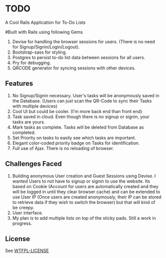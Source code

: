# TODO
A Cool Rails Application for To-Do Lists  

#Built with Rails using following Gems

1. Devise for handling the browser sessions for users.
(There is no need for Signup/Signin/Login/Logout).
2. Bootstrap-sass for styling.
3. Postgres to persist to-do list data between sessions for all users.
4. Pry for debugging.
5. QRCODE generator for syncing sessions with other devices.

## Features

1. No Signup/Signin necessary. User's tasks will be anonymously saved in the Database.
(Users can just scan the QR-Code to sync their Tasks with multiple devices)
2. Cool UI but could be cooler.
(I'm more back end than front end)
3. Task saved in cloud. Even though there is no signup or signin, your tasks are yours.
4. Mark tasks as complete. Tasks will be deleted from Database as completed.
5. Set Priority on tasks to easily see which tasks are important.
6. Elegant color-coded priority badge on Tasks for identification.
7. Full use of Ajax. There is no reloading of browser.


## Challenges Faced

1. Building anonymous User creation and Guest Sessions using Devise. I wanted Users to not have to signup or signin to use the website. Its based on Cookie (Account for users are automatically created and they will be logged in until they clear browser cache) and can be extended to use User IP (Once users are created anonymously, their IP can be stored to retrieve data if they wish to switch the browser) but that will kind of be creepy.
2. User interface.
3. My plan is to add multiple lists on top of the sticky pads. Still a work in progress.

## License

See [WTFPL-LICENSE](http://www.wtfpl.net/txt/copying/)
